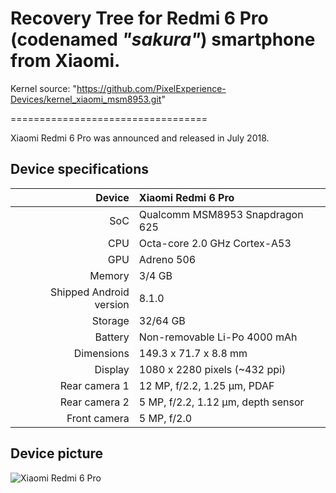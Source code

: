 # Recovery Tree for Redmi 6 Pro (codenamed _"sakura"_) smartphone from Xiaomi.

Kernel source: "https://github.com/PixelExperience-Devices/kernel_xiaomi_msm8953.git"

==================================

Xiaomi Redmi 6 Pro was announced and released in July 2018.

## Device specifications

| Device       | Xiaomi Redmi 6 Pro                              |
| -----------: | :---------------------------------------------- |
| SoC          | Qualcomm MSM8953 Snapdragon 625                 |
| CPU          | Octa-core 2.0 GHz Cortex-A53                    |
| GPU          | Adreno 506                                      |
| Memory       | 3/4 GB                                          |
| Shipped Android version | 8.1.0                                |
| Storage      | 32/64 GB                                        |
| Battery      | Non-removable Li-Po 4000 mAh                    |
| Dimensions   | 149.3 x 71.7 x 8.8 mm                           |
| Display      | 1080 x 2280 pixels (~432 ppi)                   |
| Rear camera 1 | 12 MP, f/2.2, 1.25 μm, PDAF                    |
| Rear camera 2 | 5 MP, f/2.2, 1.12 μm, depth sensor             |
| Front camera | 5 MP, f/2.0                                     |

## Device picture

![Xiaomi Redmi 6 Pro](https://i2.wp.com/reviewron.com/wp-content/uploads/2018/11/redmi-6-pro.jpeg?w=960&ssl=1)
